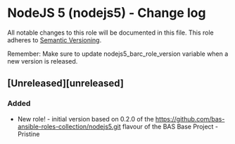 # NodeJS 5 (nodejs5) - Change log
 
All notable changes to this role will be documented in this file.
This role adheres to [Semantic Versioning](http://semver.org/spec/v2.0.0.html).
 
Remember: Make sure to update nodejs5_barc_role_version variable when a new version is released.
 
## [Unreleased][unreleased]
 
### Added
 
* New role! - initial version based on 0.2.0 of the https://github.com/bas-ansible-roles-collection/nodejs5.git flavour of the BAS Base Project - Pristine
